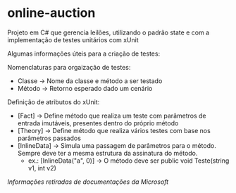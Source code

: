 # online-auction
Projeto em C# que gerencia leilões, utilizando o padrão state e com a implementação de testes unitários com xUnit

Algumas informações úteis para a criação de testes:

Nomenclaturas para orgaização de testes:
- Classe -> Nome da classe e método a ser testado
- Método -> Retorno esperado dado um cenário

Definição de atributos do xUnit:
- [Fact] -> Define método que realiza um teste com parâmetros de entrada imutáveis, presentes dentro do próprio método
- [Theory] -> Define método que realiza vários testes com base nos parâmetros passados
- [InlineData] -> Simula uma passagem de parâmetros para o método. Sempre deve ter a mesma estrutura da assinatura do método.
  - ex.: [InlineData("a", 0)] -> O método deve ser public void Teste(string v1, int v2)

*Informações retiradas de documentações da Microsoft*
